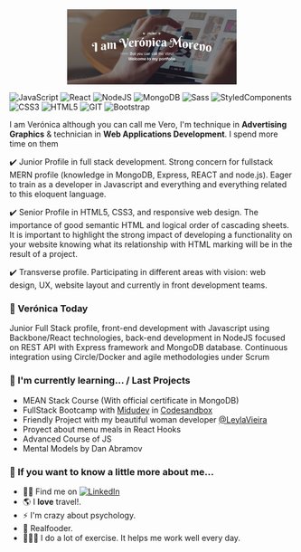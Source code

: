<div style="text-align:center"><img src="./img/welcome.png" alt="background" style="width:70%; margin-left:auto; margin-right:auto; display: block; width:300px"/></div>

![JavaScript](https://img.shields.io/badge/-JavaScript-%23f89d71?logo=javascript&logoColor=white)
![React](https://img.shields.io/badge/-React-%23353b35?logo=react&logoColor=white)
![NodeJS](https://img.shields.io/badge/-NodeJS-%23f89d71?logo=javascript&logoColor=white)
![MongoDB](https://img.shields.io/badge/-MongoDB-%23353b35?logo=mongodb&logoColor=white)
![Sass](https://img.shields.io/badge/-Sass-%23f89d71?logo=sass&logoColor=white)
![StyledComponents](https://img.shields.io/badge/-Styled%20Components-%23353b35?logo=react&logoColor=white)
![CSS3](https://img.shields.io/badge/-CSS3-%23f89d71?logo=css3&logoColor=white)
![HTML5](https://img.shields.io/badge/-HTML5-%23353b35?logo=html5&logoColor=white)
![GIT](https://img.shields.io/badge/-Git-%23f89d71?logo=git&logoColor=white)
![Bootstrap](https://img.shields.io/badge/-Bootstrap-%23353b35?logo=bootstrap&logoColor=white)

I am Verónica although you can call me Vero, I'm technique in **Advertising Graphics** & technician in **Web Applications Development**. I spend more time on them

✔️ Junior Profile in full stack development. Strong concern for fullstack MERN profile (knowledge in MongoDB, Express, REACT and node.js). Eager to train as a developer in Javascript and everything and everything related to this eloquent language.

✔️ Senior Profile in HTML5, CSS3, and responsive web design. The importance of good semantic HTML and logical order of cascading sheets. It is important to highlight the strong impact of developing a functionality on your website knowing what its relationship with HTML marking will be in the result of a project.

✔️ Transverse profile. Participating in different areas with vision: web design, UX, website layout and currently in front development teams.

### 💬 Verónica Today

Junior Full Stack profile, front-end development with Javascript using Backbone/React technologies, back-end development in NodeJS focused on REST API with Express framework and MongoDB database. Continuous integration using Circle/Docker and agile methodologies under Scrum

### 🌱 I'm currently learning... / Last Projects

- MEAN Stack Course (With official certificate in MongoDB)
- FullStack Bootcamp with <a href="https://www.twitch.tv/midudev" target="_blank">Midudev</a> in <a href="https://codesandbox.io/u/veroMoreno" target="_blank">Codesandbox</a>
- Friendly Project with my beautiful woman developer <a href="https://github.com/LeylaVieira" target="_blank">@LeylaVieira</a>
- Proyect about menu meals in React Hooks
- Advanced Course of JS
- Mental Models by Dan Abramov

### 🤔 If you want to know a little more about me...

- 👩‍💻 Find me on <a href="https://www.linkedin.com/in/vmorenoflores/" target="_blank"><img alt="LinkedIn" src="https://img.shields.io/badge/Linkedin-blue?logo=linkedin&logoColor=white"></a>
- 🌎 I **love** travel!.
- ⚡  I'm crazy about psychology.
- 🌱 Realfooder.
- 🤸🏾‍♀️ I do a lot of exercise. It helps me work well every day.
